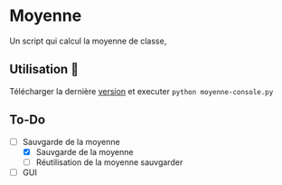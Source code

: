 # Moyenne
Un script qui calcul la moyenne de classe,

## Utilisation :rocket:
Télécharger la dernière [version](https://github.com/DarkOnion0/moyenne/releases) et executer `python moyenne-console.py`

## To-Do
- [ ] Sauvgarde de la moyenne 
  - [x] Sauvgarde de la moyenne
  - [ ] Réutilisation de la moyenne sauvgarder
- [ ] GUI